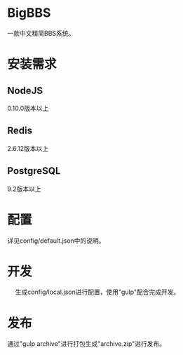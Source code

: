 BigBBS
========

一款中文精简BBS系统。

# 安装需求

## NodeJS
0.10.0版本以上

## Redis
2.6.12版本以上

## PostgreSQL
9.2版本以上

# 配置

详见config/default.json中的说明。

# 开发
　
生成config/local.json进行配置，使用"gulp"配合完成开发。

# 发布

通过"gulp archive"进行打包生成"archive.zip"进行发布。
